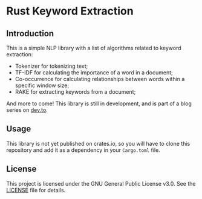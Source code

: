 # Rust Keyword Extraction

## Introduction

This is a simple NLP library with a list of algorithms related to keyword extraction:

- Tokenizer for tokenizing text;
- TF-IDF for calculating the importance of a word in a document;
- Co-occurrence for calculating relationships between words within a specific window size;
- RAKE for extracting keywords from a document;

And more to come! This library is still in development, and is part of a blog series on [dev.to](https://dev.to/tugascript).

## Usage

This library is not yet published on crates.io, so you will have to clone this repository and add it as a dependency in your `Cargo.toml` file.

## License

This project is licensed under the GNU General Public License v3.0. See the [LICENSE](LICENSE) file for details.